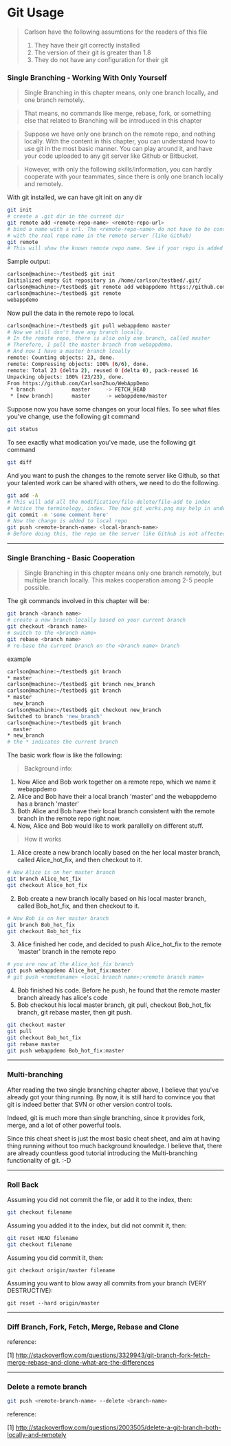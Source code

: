 # Git Usage

> Carlson have the following assumtions for the readers of this file
> 1. They have their git correctly installed
> 2. The version of their git is greater than 1.8
> 3. They do not have any configuration for their git

### Single Branching - Working With Only Yourself

>Single Branching in this chapter means, only one branch locally, and one branch
remotely.

>That means, no commands like merge, rebase, fork, or something else that
related to Branching will be introduced in this chapter


>Suppose we have only one branch on the remote repo, and nothing locally.
With the content in this chapter, you can understand how to use git in the most
basic manner. You can play around it, and have your code uploaded to any git
server like Github or Bitbucket.

>However, with only the following skills/information, you can hardly cooperate
with your teammates, since there is only one branch locally and remotely.

With git installed, we can have git init on any dir

```bash
git init
# create a .git dir in the current dir
git remote add <remote-repo-name> <remote-repo-url>
# bind a name with a url. The <remote-repo-name> do not have to be consistent
# with the real repo name in the remote server (like Github)
git remote
# This will show the known remote repo name. See if your repo is added correctly
```

Sample output:
```bash
carlson@machine:~/testbed$ git init
Initialized empty Git repository in /home/carlson/testbed/.git/
carlson@machine:~/testbed$ git remote add webappdemo https://github.com/CarlsonZhuo/WebAppDemo.git
carlson@machine:~/testbed$ git remote
webappdemo
```

Now pull the data in the remote repo to local.
```bash
carlson@machine:~/testbed$ git pull webappdemo master
# Now we still don't have any branch locally.
# In the remote repo, there is also only one branch, called master
# Therefore, I pull the master branch from webappdemo.
# And now I have a master branch lcoally
remote: Counting objects: 23, done.
remote: Compressing objects: 100% (6/6), done.
remote: Total 23 (delta 2), reused 0 (delta 0), pack-reused 16
Unpacking objects: 100% (23/23), done.
From https://github.com/CarlsonZhuo/WebAppDemo
 * branch            master     -> FETCH_HEAD
 * [new branch]      master     -> webappdemo/master

```

Suppose now you have some changes on your local files. To see what files you've
change, use the following git command

```bash
git status
```

To see exactly what modication you've made, use the following git command

```bash
git diff
```

And you want to push
the changes to the remote server like Github, so that your talented work can be
shared with others, we need to do the following.

```bash
git add -A
# This will add all the modification/file-delete/file-add to index
# Notice the terminology, index. The how git works.png may help in understanding
git commit -m 'some comment here'
# Now the change is added to local repo
git push <remote-branch-name> <local-branch-name>
# Before doing this, the repo on the server like Github is not affected.
```
------

### Single Branching - Basic Cooperation
>Single Branching in this chapter means only one branch remotely, but multiple
branch locally. This makes cooperation among 2-5 people possible.


The git commands involved in this chapter will be:
```bash
git branch <branch name>
# create a new branch locally based on your current branch
git checkout <branch name>
# switch to the <branch name>
git rebase <branch name>
# re-base the current branch on the <branch name> branch
```

example
```bash
carlson@machine:~/testbed$ git branch
* master
carlson@machine:~/testbed$ git branch new_branch
carlson@machine:~/testbed$ git branch
* master
  new_branch
carlson@machine:~/testbed$ git checkout new_branch
Switched to branch 'new_branch'
carlson@machine:~/testbed$ git branch
  master
* new_branch
# the * indicates the current branch
```


The basic work flow is like the following:

>Background info:

1. Now Alice and Bob work together on a remote repo, which we name it webappdemo
2. Alice and Bob have their a local branch 'master' and the webappdemo has a branch 'master'
3. Both Alice and Bob have their local branch consistent with the remote branch in the remote repo right now.
4. Now, Alice and Bob would like to work parallelly on different stuff.

>How it works

1. Alice create a new branch locally based on the her local master branch, called Alice_hot_fix, and then checkout to it.
```bash
# Now Alice is on her master branch
git branch Alice_hot_fix
git checkout Alice_hot_fix
```
2. Bob create a new branch locally based on his local master branch, called Bob_hot_fix, and then checkout to it.
```bash
# Now Bob is on her master branch
git branch Bob_hot_fix
git checkout Bob_hot_fix
```
3. Alice finished her code, and decided to push Alice_hot_fix to the remote 'master' branch in the remote repo
```bash
# you are now at the Alice_hot_fix branch
git push webappdemo Alice_hot_fix:master
# git push <remotename> <local branch name>:<remote branch name>
```
4. Bob finished his code. Before he push, he found that the remote master branch already has alice's code
5. Bob checkout his local master branch, git pull, checkout Bob_hot_fix branch, git rebase master, then git push.
```bash
git checkout master
git pull
git checkout Bob_hot_fix
git rebase master
git push webappdemo Bob_hot_fix:master
```

-----

### Multi-branching

After reading the two single branching chapter above, I believe that you've
already got your thing running. By now, it is still hard to convince you that
git is indeed better that SVN or other version control tools.

Indeed, git is much more than single branching, since it
provides fork, merge, and a lot of other powerful tools.

Since this cheat sheet is just the most basic cheat sheet, and aim at having
thing running without too much background knowledge. I believe that, there are
already countless good tutorial introducing the Multi-branching functionality
of git. :-D

-----

### Roll Back

Assuming you did not commit the file, or add it to the index, then:
```bash
git checkout filename
```
Assuming you added it to the index, but did not commit it, then:
```bash
git reset HEAD filename
git checkout filename
```
Assuming you did commit it, then:
```
git checkout origin/master filename
```
Assuming you want to blow away all commits from your branch (VERY DESTRUCTIVE):
```
git reset --hard origin/master
```

-----

### Diff Branch, Fork, Fetch, Merge, Rebase and Clone

reference:

[1] http://stackoverflow.com/questions/3329943/git-branch-fork-fetch-merge-rebase-and-clone-what-are-the-differences

-----

### Delete a remote branch

```bash
git push <remote-branch-name> --delete <branch-name>
```

reference:

[1] http://stackoverflow.com/questions/2003505/delete-a-git-branch-both-locally-and-remotely
